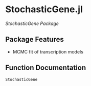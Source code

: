 # StochasticGene.jl
*StochasticGene Package*
## Package Features
- MCMC fit of transcription models
## Function Documentation
```@docs
StochasticGene
```
